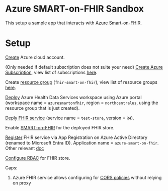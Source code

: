 # Azure SMART-on-FHIR Sandbox

This setup a sample app that interacts with [Azure Smart-on-FHIR](https://learn.microsoft.com/en-us/azure/healthcare-apis/fhir/smart-on-fhir).

# Setup

[Create](https://azure.microsoft.com/en-ca/free/cloud-services/search/) Azure cloud account.

(Only needed if default subscription does not suite your need) [Create Azure Subscription](https://learn.microsoft.com/en-us/azure/cost-management-billing/manage/create-subscription), view list of subscriptions [here](https://portal.azure.com/#view/Microsoft_Azure_Billing/SubscriptionsBladeV2).

Create [resource group](https://learn.microsoft.com/en-us/azure/azure-resource-manager/management/manage-resource-groups-portal) (`fhir-smart-on-fhir`), view list of resource groups [here](https://portal.azure.com/#view/HubsExtension/BrowseResourceGroups).

[Deploy](https://learn.microsoft.com/en-us/azure/healthcare-apis/healthcare-apis-quickstart) Azure Health Data Services workspace using Azure portal (workspace name = `azuresmartonfhir`, region = `northcentralus`, using the resource group that is just created).

[Deply FHIR service](https://learn.microsoft.com/en-us/azure/healthcare-apis/fhir/fhir-portal-quickstart) (service name = `test-store`, version = `R4`).

Enable [SMART-on-FHIR](https://learn.microsoft.com/en-us/azure/healthcare-apis/fhir/smart-on-fhir) for the deployed FHIR store.

[Register](https://learn.microsoft.com/en-us/azure/healthcare-apis/azure-api-for-fhir/register-public-azure-ad-client-app) FHIR service via App Registration on Azure Active Directory (renamed to Microsoft Entra ID). Application name = `azure-smart-on-fhir`. Other relevant [doc](https://learn.microsoft.com/en-gb/azure/healthcare-apis/azure-api-for-fhir/register-resource-azure-ad-client-app?WT.mc_id=Portal-Microsoft_Healthcare_APIs)

[Configure RBAC](https://learn.microsoft.com/en-us/azure/healthcare-apis/azure-api-for-fhir/configure-azure-rbac) for FHIR store.

Gaps:
1. Azure FHIR service allows configuring for [CORS policies](https://learn.microsoft.com/en-us/azure/healthcare-apis/fhir/configure-cross-origin-resource-sharing) without relying on proxy